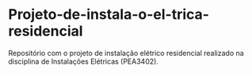 # Projeto-de-instala-o-el-trica-residencial
Repositório com o projeto de instalação elétrico residencial realizado na disciplina de Instalações Elétricas (PEA3402). 
